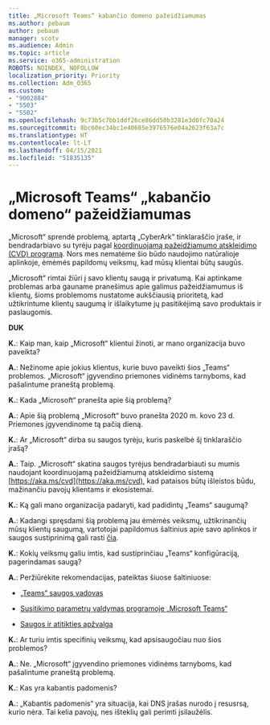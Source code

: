 ```yaml
---
title: „Microsoft Teams“ kabančio domeno pažeidžiamumas
ms.author: pebaum
author: pebaum
manager: scotv
ms.audience: Admin
ms.topic: article
ms.service: o365-administration
ROBOTS: NOINDEX, NOFOLLOW
localization_priority: Priority
ms.collection: Adm_O365
ms.custom:
- "9002884"
- "5503"
- "5502"
ms.openlocfilehash: 9c73b5c7bb1ddf26ce86dd50b3281e3d0fc70a24
ms.sourcegitcommit: 8bc60ec34bc1e40685e3976576e04a2623f63a7c
ms.translationtype: HT
ms.contentlocale: lt-LT
ms.lasthandoff: 04/15/2021
ms.locfileid: "51835135"
---
```

# <a name="microsoft-teams-dangling-domain-vulnerability"></a>„Microsoft Teams“ „kabančio domeno“ pažeidžiamumas

„Microsoft“ sprendė problemą, aptartą „CyberArk“ tinklaraščio įraše, ir bendradarbiavo su tyrėju pagal [koordinuojamą pažeidžiamumo atskleidimo (CVD) programą](https://aka.ms/cvd). Nors mes nematėme šio būdo naudojimo natūralioje aplinkoje, ėmėmės papildomų veiksmų, kad mūsų klientai būtų saugūs.

„Microsoft“ rimtai žiūri į savo klientų saugą ir privatumą. Kai aptinkame problemas arba gauname pranešimus apie galimus pažeidžiamumus iš klientų, šioms problemoms nustatome aukščiausią prioritetą, kad užtikrintume klientų saugumą ir išlaikytume jų pasitikėjimą savo produktais ir paslaugomis.

**DUK**

**K.**: Kaip man, kaip „Microsoft“ klientui žinoti, ar mano organizacija buvo paveikta?

**A.**: Nežinome apie jokius klientus, kurie buvo paveikti šios „Teams“ problemos. „Microsoft“ įgyvendino priemones vidinėms tarnyboms, kad pašalintume praneštą problemą.

**K.**: Kada „Microsoft“ pranešta apie šią problemą?

**A.**: Apie šią problemą „Microsoft“ buvo pranešta 2020 m. kovo 23 d. Priemones įgyvendinome tą pačią dieną.

**K.**: Ar „Microsoft“ dirba su saugos tyrėju, kuris paskelbė šį tinklaraščio įrašą?

**A.**: Taip. „Microsoft“ skatina saugos tyrėjus bendradarbiauti su mumis naudojant koordinuojamą pažeidžiamumą atskleidimo sistemą [https://aka.ms/cvd](https://aka.ms/cvd), kad pataisos būtų išleistos būdu, mažinančiu pavojų klientams ir ekosistemai.  

**K.**: Ką gali mano organizacija padaryti, kad padidintų „Teams“ saugumą?  

**A.**: Kadangi spręsdami šią problemą jau ėmėmės veiksmų, užtikrinančių mūsų klientų saugumą, vartotojai papildomus šaltinius apie savo aplinkos ir saugos sustiprinimą gali rasti [čia](https://www.microsoft.com/microsoft-365/blog/2020/04/06/it-professionals-privacy-security-microsoft-teams/).  

**K.**: Kokių veiksmų galiu imtis, kad sustiprinčiau „Teams“ konfigūraciją, pagerindamas saugą?

**A.**: Peržiūrėkite rekomendacijas, pateiktas šiuose šaltiniuose: 

- [„Teams“ saugos vadovas](https://docs.microsoft.com/microsoftteams/teams-security-guide)

- [Susitikimo parametrų valdymas programoje „Microsoft Teams“](https://docs.microsoft.com/microsoftteams/meeting-settings-in-teams)

- [Saugos ir atitikties apžvalga](https://docs.microsoft.com/microsoftteams/security-compliance-overview)

**K.**: Ar turiu imtis specifinių veiksmų, kad apsisaugočiau nuo šios problemos?

**A.**: Ne. „Microsoft“ įgyvendino priemones vidinėms tarnyboms, kad pašalintume praneštą problemą.

**K.**: Kas yra kabantis padomenis?

**A.**:  „Kabantis padomenis“ yra situacija, kai DNS  įrašas nurodo į resusrsą, kurio nėra.  Tai kelia pavojų, nes išteklių gali perimti įsilaužėlis.
